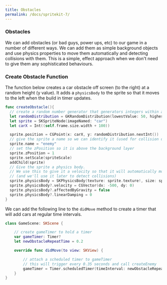 ```yaml
---
title: Obstacles
permalink: /docs/spritekit-7/
---
```


### Obstacles

We can add obstacles (or bad guys, power ups, etc) to our game in a number of different ways. We can add them as simple background objects and use physics properties to move them automatically and detecting collisions with them. This is a simple, effect approach when we don't need to give them any sophisticated behaviours.  

### Create Obstacle Function

The function below creates a car obstacle off screen (to the right) at a random height (y value). It adds a `physicsBody` to the sprite so that it moves to the left when the build in timer updates.  

```swift
func createObstacle(){
  // create a random number generator that generators integers within a range
  let randomDistribution = GKRandomDistribution(lowestValue: 50, highestValue: Int((self.frame.self.height - 50)))
  let sprite = SKSpriteNode(imageNamed: "car")
  let carX = Int((self.frame.size.width + 100))

  sprite.position = CGPoint(x: carX, y: randomDistribution.nextInt())
  // give the sprite a name so we can identify it (used for collision detection)
  sprite.name = "enemy"
  // set the zPosition so it is above the background layer
  sprite.zPosition = 1
  sprite.setScale(spriteScale)
  addChild(sprite)
  // Give the sprite a physics body.
  // We use this to give it a velocity so that it will automatically move to the left
  // (and we'll use it later to detect collisions)
  sprite.physicsBody = SKPhysicsBody(texture: sprite.texture!, size: sprite.size)
  sprite.physicsBody?.velocity = CGVector(dx: -500, dy: 0)
  sprite.physicsBody?.affectedByGravity = false
  sprite.physicsBody?.linearDamping = 0
}
```

We can add the following line to the `didMove` method to create a timer that will add cars at regular time intervals.  

```swift
class GameScene: SKScene {

    // create gameTimer to hold a timer
    var gameTimer: Timer?
    let newObstacleRepeatTime = 0.2

    override func didMove(to view: SKView) {

        // attach a scheduled timer to gameTimer
        // this will trigger every 0.35 seconds and call createEnemy
        gameTimer = Timer.scheduledTimer(timeInterval: newObstacleRepeatTime, target: self, selector: #selector(createObstacle)), userInfo: nil, repeats: true)
    }
}
```